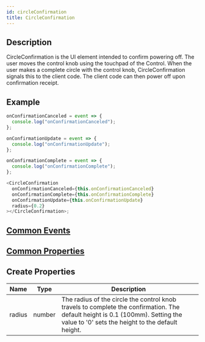 ```yaml
---
id: circleConfirmation
title: CircleConfirmation
---
```


## Description

CircleConfirmation is the UI element intended to confirm powering off. The user moves the control knob using the touchpad of the Control. When the user makes a complete circle with the control knob, CircleConfirmation signals this to the client code. The client code can then power off upon confirmation receipt.

## Example

```javascript
onConfirmationCanceled = event => {
  console.log("onConfirmationCanceled");
};

onConfirmationUpdate = event => {
  console.log("onConfirmationUpdate");
};

onConfirmationComplete = event => {
  console.log("onConfirmationComplete");
};

<CircleConfirmation
  onConfirmationCanceled={this.onConfirmationCanceled}
  onConfirmationComplete={this.onConfirmationComplete}
  onConfirmationUpdate={this.onConfirmationUpdate}
  radius={0.2}
></CircleConfirmation>;
```

## [Common Events](../types/Events.md)

## [Common Properties](../types/Properties.md)

## Create Properties

| Name   | Type   | Description                                                                                                                                                                        |
| ------ | ------ | ---------------------------------------------------------------------------------------------------------------------------------------------------------------------------------- |
| radius | number | The radius of the circle the control knob travels to complete the confirmation. The default height is 0.1 (100mm). Setting the value to '0' sets the height to the default height. |
